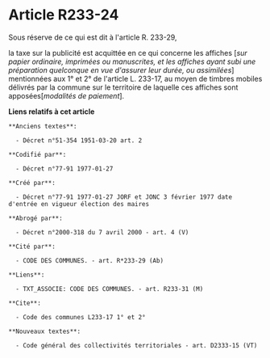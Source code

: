 # Article R233-24

Sous réserve de ce qui est dit à l'article R. 233-29,

la taxe sur la publicité est acquittée en ce qui concerne les affiches [*sur papier ordinaire, imprimées ou manuscrites, et
les affiches ayant subi une préparation quelconque en vue d'assurer leur durée, ou assimilées*] mentionnées aux 1° et 2° de
l'article L. 233-17, au moyen de timbres mobiles délivrés par la commune sur le territoire de laquelle ces affiches sont
apposées[*modalités de paiement*].

**Liens relatifs à cet article**

	**Anciens textes**:

	  - Décret n°51-354 1951-03-20 art. 2

	**Codifié par**:

	  - Décret n°77-91 1977-01-27

	**Créé par**:

	  - Décret n°77-91 1977-01-27 JORF et JONC 3 février 1977 date d'entrée en vigueur élection des maires

	**Abrogé par**:

	  - Décret n°2000-318 du 7 avril 2000 - art. 4 (V)

	**Cité par**:

	  - CODE DES COMMUNES. - art. R*233-29 (Ab)

	**Liens**:

	  - TXT_ASSOCIE: CODE DES COMMUNES. - art. R233-31 (M)

	**Cite**:

	  - Code des communes L233-17 1° et 2°

	**Nouveaux textes**:

	  - Code général des collectivités territoriales - art. D2333-15 (VT)
